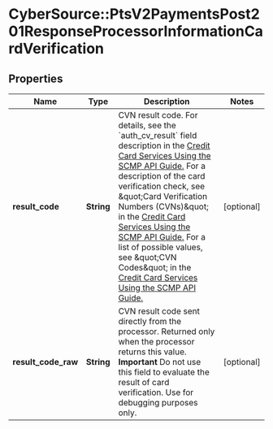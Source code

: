 # CyberSource::PtsV2PaymentsPost201ResponseProcessorInformationCardVerification

## Properties
Name | Type | Description | Notes
------------ | ------------- | ------------- | -------------
**result_code** | **String** | CVN result code.  For details, see the &#x60;auth_cv_result&#x60; field description in the [Credit Card Services Using the SCMP API Guide.](https://apps.cybersource.com/library/documentation/dev_guides/CC_Svcs_SCMP_API/html/wwhelp/wwhimpl/js/html/wwhelp.htm) For a description of the card verification check, see \&quot;Card Verification Numbers (CVNs)\&quot; in the [Credit Card Services Using the SCMP API Guide.](https://apps.cybersource.com/library/documentation/dev_guides/CC_Svcs_SCMP_API/html/wwhelp/wwhimpl/js/html/wwhelp.htm) For a list of possible values, see \&quot;CVN Codes\&quot; in the [Credit Card Services Using the SCMP API Guide.](https://apps.cybersource.com/library/documentation/dev_guides/CC_Svcs_SCMP_API/html/wwhelp/wwhimpl/js/html/wwhelp.htm)  | [optional] 
**result_code_raw** | **String** | CVN result code sent directly from the processor. Returned only when the processor returns this value.  **Important** Do not use this field to evaluate the result of card verification. Use for debugging purposes only.  | [optional] 


